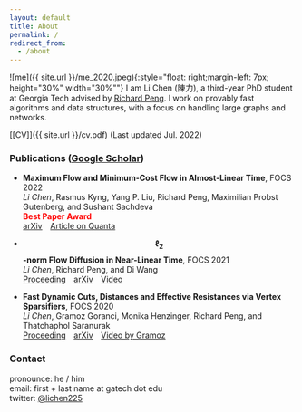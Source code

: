 ```yaml
---
layout: default
title: About
permalink: /
redirect_from:
  - /about
---
```


![me]({{ site.url }}/me_2020.jpeg){:style="float: right;margin-left: 7px; height="30%" width="30%""}
I am Li Chen (陳力), a third-year PhD student at Georgia Tech advised by [Richard Peng](https://www.cc.gatech.edu/~rpeng/index.html).
I work on provably fast algorithms and data structures, with a focus on handling large graphs and networks.
<!--My research interests are in the design, analysis, and implementation of efficient algorithms, with a focus on algorithms and data structures for handling large graphs and networks.-->


[[CV]]({{ site.url }}/cv.pdf) (Last updated Jul. 2022)



### Publications ([Google Scholar](https://scholar.google.com.tw/citations?user=Xeri3k0AAAAJ&hl=en))

* **Maximum Flow and Minimum-Cost Flow in Almost-Linear Time**, FOCS 2022  
  *Li Chen*, Rasmus Kyng, Yang P. Liu, Richard Peng, Maximilian Probst Gutenberg, and Sushant Sachdeva  
  <strong style="color:red">Best Paper Award</strong>  
  [arXiv](https://arxiv.org/abs/2203.00671)&emsp;[Article on Quanta](https://www.quantamagazine.org/researchers-achieve-absurdly-fast-algorithm-for-network-flow-20220608/)

* **$$\ell_2$$-norm Flow Diffusion in Near-Linear Time**, FOCS 2021  
  *Li Chen*, Richard Peng, and Di Wang  
  [Proceeding](https://ieeexplore.ieee.org/abstract/document/9719724)&emsp;[arXiv](https://arxiv.org/abs/2105.14629)&emsp;[Video](https://youtu.be/6sf1UQCd-6Y)

* **Fast Dynamic Cuts, Distances and Effective Resistances via Vertex Sparsifiers**, FOCS 2020  
  *Li Chen*, Gramoz Goranci, Monika Henzinger, Richard Peng, and Thatchaphol Saranurak  
  [Proceeding](https://ieeexplore.ieee.org/abstract/document/9317991)&emsp;[arXiv](https://arxiv.org/abs/2005.02368)&emsp;[Video by Gramoz](https://youtu.be/RbjBt-CvE1I)

### Contact

pronounce: he / him  
email: first + last name at gatech dot edu  
twitter: [@lichen225](https://twitter.com/lichen225)

